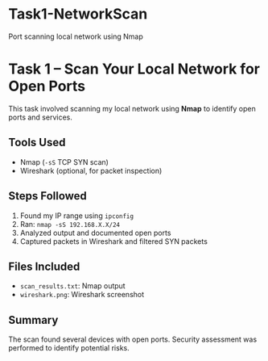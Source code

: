 # Task1-NetworkScan
Port scanning local network using Nmap

# Task 1 – Scan Your Local Network for Open Ports

This task involved scanning my local network using **Nmap** to identify open ports and services.

##  Tools Used
- Nmap (`-sS` TCP SYN scan)
- Wireshark (optional, for packet inspection)

##  Steps Followed
1. Found my IP range using `ipconfig`
2. Ran: `nmap -sS 192.168.X.X/24`
3. Analyzed output and documented open ports
4. Captured packets in Wireshark and filtered SYN packets

##  Files Included
- `scan_results.txt`: Nmap output
- `wireshark.png`: Wireshark screenshot

##  Summary
The scan found several devices with open ports. Security assessment was performed to identify potential risks.
